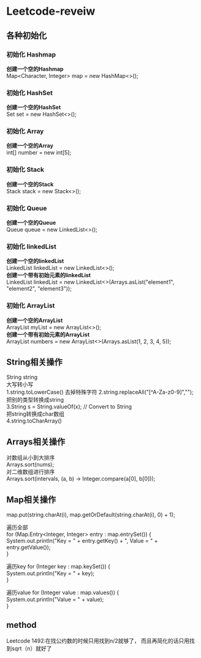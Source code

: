# Leetcode-reveiw

## 各种初始化
### 初始化 Hashmap
**创建一个空的Hashmap**  
Map<Character, Integer> map = new HashMap<>();

### 初始化 HashSet
**创建一个空的HashSet**  
Set<Integer> set = new HashSet<>();

### 初始化 Array
**创建一个空的Array**  
int[] number = new int[5];
	
### 初始化 Stack
**创建一个空的Stack**  	
Stack<Character> stack = new Stack<>();
	
### 初始化 Queue
**创建一个空的Queue**  
Queue<String> queue = new LinkedList<>();
	
### 初始化 linkedList	
**创建一个空的linkedList**  
LinkedList<Integer> linkedList = new LinkedList<>();  
**创建一个带有初始元素的linkedList**  
LinkedList<String> linkedList = new LinkedList<>(Arrays.asList("element1", "element2", "element3"));

### 初始化 ArrayList  
**创建一个空的ArrayList**  
ArrayList<String> myList = new ArrayList<>();  
**创建一个带有初始元素的ArrayList**  
ArrayList<Integer> numbers = new ArrayList<>(Arrays.asList(1, 2, 3, 4, 5));  

## String相关操作
String string  
大写转小写	
1.string.toLowerCase() 
去掉特殊字符
2.string.replaceAll("[^A-Za-z0-9]","");  
把别的类型转换成string	
3.String s = String.valueOf(x); // Convert to String  
把string转换成char数组	
4.string.toCharArray()

## Arrays相关操作
对数组从小到大排序  
Arrays.sort(nums);  
对二维数组进行排序  
Arrays.sort(intervals, (a, b) -> Integer.compare(a[0], b[0]));  


## Map相关操作
 map.put(string.charAt(i), map.getOrDefault(string.charAt(i), 0) + 1);  
 
遍历全部  
for (Map.Entry<Integer, Integer> entry : map.entrySet()) {  
  System.out.println("Key = " + entry.getKey() + ", Value = " + entry.getValue());  
}
		
遍历key
for (Integer key : map.keySet()) {  
	System.out.println("Key = " + key);  
}
		
遍历value
for (Integer value : map.values()) {  
			System.out.println("Value = " + value);  
		}

## method
Leetcode 1492:在找公约数的时候只用找到n/2就够了， 而且再简化的话只用找到sqrt（n）就好了


